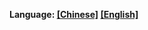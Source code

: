 **Language: [[Chinese]](https://KawChu.github.io/page_cn) [[English]](https://KawChu.github.io/page_en)**
